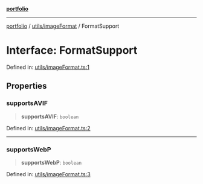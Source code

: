 [**portfolio**](../../../README.md)

***

[portfolio](../../../modules.md) / [utils/imageFormat](../README.md) / FormatSupport

# Interface: FormatSupport

Defined in: [utils/imageFormat.ts:1](https://github.com/tnorlund/Portfolio/blob/035b11ab543a17ec78b83c4fcc284e0d2a2292d2/portfolio/utils/imageFormat.ts#L1)

## Properties

### supportsAVIF

> **supportsAVIF**: `boolean`

Defined in: [utils/imageFormat.ts:2](https://github.com/tnorlund/Portfolio/blob/035b11ab543a17ec78b83c4fcc284e0d2a2292d2/portfolio/utils/imageFormat.ts#L2)

***

### supportsWebP

> **supportsWebP**: `boolean`

Defined in: [utils/imageFormat.ts:3](https://github.com/tnorlund/Portfolio/blob/035b11ab543a17ec78b83c4fcc284e0d2a2292d2/portfolio/utils/imageFormat.ts#L3)
